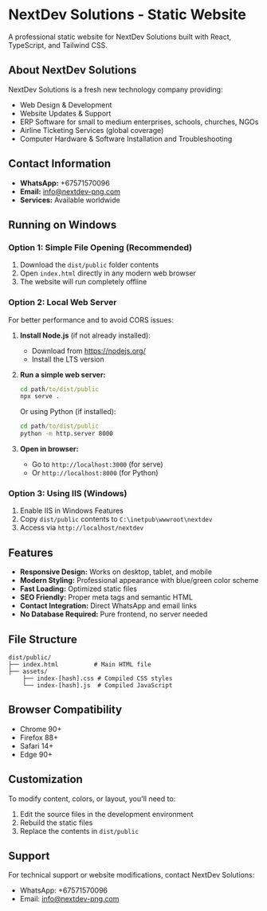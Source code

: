 # NextDev Solutions - Static Website

A professional static website for NextDev Solutions built with React, TypeScript, and Tailwind CSS.

## About NextDev Solutions

NextDev Solutions is a fresh new technology company providing:
- Web Design & Development
- Website Updates & Support  
- ERP Software for small to medium enterprises, schools, churches, NGOs
- Airline Ticketing Services (global coverage)
- Computer Hardware & Software Installation and Troubleshooting

## Contact Information

- **WhatsApp:** +67571570096
- **Email:** info@nextdev-png.com
- **Services:** Available worldwide

## Running on Windows

### Option 1: Simple File Opening (Recommended)
1. Download the `dist/public` folder contents
2. Open `index.html` directly in any modern web browser
3. The website will run completely offline

### Option 2: Local Web Server
For better performance and to avoid CORS issues:

1. **Install Node.js** (if not already installed):
   - Download from https://nodejs.org/
   - Install the LTS version

2. **Run a simple web server:**
   ```cmd
   cd path/to/dist/public
   npx serve .
   ```
   Or using Python (if installed):
   ```cmd
   cd path/to/dist/public
   python -m http.server 8000
   ```

3. **Open in browser:**
   - Go to `http://localhost:3000` (for serve)
   - Or `http://localhost:8000` (for Python)

### Option 3: Using IIS (Windows)
1. Enable IIS in Windows Features
2. Copy `dist/public` contents to `C:\inetpub\wwwroot\nextdev`
3. Access via `http://localhost/nextdev`

## Features

- **Responsive Design:** Works on desktop, tablet, and mobile
- **Modern Styling:** Professional appearance with blue/green color scheme
- **Fast Loading:** Optimized static files
- **SEO Friendly:** Proper meta tags and semantic HTML
- **Contact Integration:** Direct WhatsApp and email links
- **No Database Required:** Pure frontend, no server needed

## File Structure

```
dist/public/
├── index.html          # Main HTML file
├── assets/
    ├── index-[hash].css # Compiled CSS styles
    └── index-[hash].js  # Compiled JavaScript
```

## Browser Compatibility

- Chrome 90+
- Firefox 88+
- Safari 14+
- Edge 90+

## Customization

To modify content, colors, or layout, you'll need to:
1. Edit the source files in the development environment
2. Rebuild the static files
3. Replace the contents in `dist/public`

## Support

For technical support or website modifications, contact NextDev Solutions:
- WhatsApp: +67571570096
- Email: info@nextdev-png.com